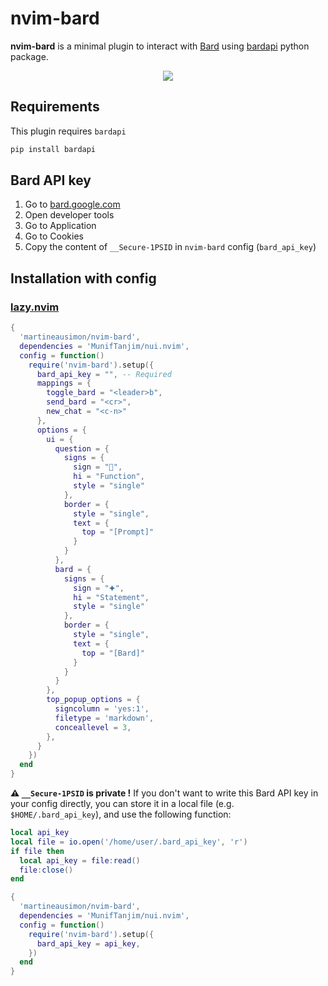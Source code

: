 # nvim-bard

**nvim-bard** is a minimal plugin to interact with [Bard](https://bard.google.com) using [bardapi](https://github.com/dsdanielpark/Bard-API) python package.

<p align="center">
<img src="https://user-images.githubusercontent.com/89019438/253833546-ecf7830b-c235-4cc8-9dad-9bf2615a0f41.png">
</p>

## Requirements

This plugin requires `bardapi`

```bash
pip install bardapi
```

## Bard API key

1. Go to [bard.google.com](https://bard.google.com)
2. Open developer tools
3. Go to Application
4. Go to Cookies
5. Copy the content of `__Secure-1PSID` in `nvim-bard` config (`bard_api_key`)

## Installation with config

### [lazy.nvim](https://github.com/folke/lazy.nvim)

```lua
{
  'martineausimon/nvim-bard',
  dependencies = 'MunifTanjim/nui.nvim',
  config = function()
    require('nvim-bard').setup({
      bard_api_key = "", -- Required
      mappings = {
        toggle_bard = "<leader>b",
        send_bard = "<cr>",
        new_chat = "<c-n>"
      },
      options = {
        ui = {
          question = {
            signs = {
              sign = "",
              hi = "Function",
              style = "single"
            },
            border = {
              style = "single",
              text = {
                top = "[Prompt]"
              }
            }
          },
          bard = {
            signs = {
              sign = "🟆",
              hi = "Statement",
              style = "single"
            },
            border = {
              style = "single",
              text = {
                top = "[Bard]"
              }
            }
          }
        },
        top_popup_options = {
          signcolumn = 'yes:1',
          filetype = 'markdown',
          conceallevel = 3,
        },
      }
    })
  end
}
```

**⚠ `__Secure-1PSID` is private !** If you don't want to write this Bard API key in your config directly, you can store it in a local file (e.g. `$HOME/.bard_api_key`), and use the following function:

```lua
local api_key
local file = io.open('/home/user/.bard_api_key', 'r')
if file then
  local api_key = file:read()
  file:close()
end

{
  'martineausimon/nvim-bard',
  dependencies = 'MunifTanjim/nui.nvim',
  config = function()
    require('nvim-bard').setup({
      bard_api_key = api_key,
    })
  end
}
```
